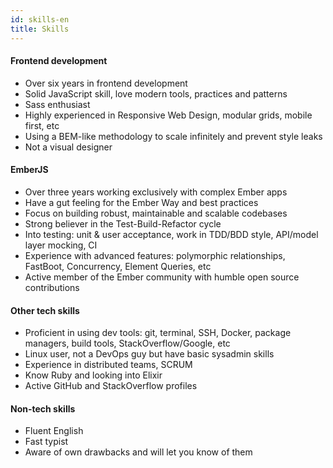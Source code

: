 ```yaml
---
id: skills-en
title: Skills
---
```


#### Frontend development

* Over six years in frontend development
* Solid JavaScript skill, love modern tools, practices and patterns
* Sass enthusiast
* Highly experienced in Responsive Web Design, modular grids, mobile first, etc
* Using a BEM-like methodology to scale infinitely and prevent style leaks
* Not a visual designer


#### EmberJS

* Over three years working exclusively with complex Ember apps
* Have a gut feeling for the Ember Way and best practices
* Focus on building robust, maintainable and scalable codebases
* Strong believer in the Test-Build-Refactor cycle
* Into testing: unit & user acceptance, work in TDD/BDD style, API/model layer mocking, CI
* Experience with advanced features: polymorphic relationships, FastBoot, Concurrency, Element Queries, etc
* Active member of the Ember community with humble open source contributions


#### Other tech skills

* Proficient in using dev tools: git, terminal, SSH, Docker, package managers, build tools, StackOverflow/Google, etc
* Linux user, not a DevOps guy but have basic sysadmin skills
* Experience in distributed teams, SCRUM
* Know Ruby and looking into Elixir
* Active GitHub and StackOverflow profiles


#### Non-tech skills

* Fluent English
* Fast typist
* Aware of own drawbacks and will let you know of them
